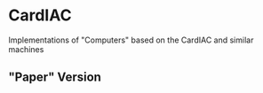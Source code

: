 # CardIAC
Implementations of "Computers" based on the CardIAC and similar machines

## "Paper" Version
